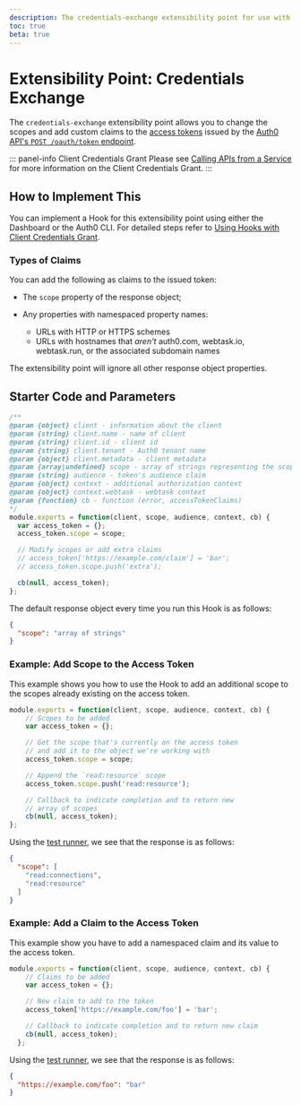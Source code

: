 ```yaml
---
description: The credentials-exchange extensibility point for use with Hooks
toc: true
beta: true
---
```


# Extensibility Point: Credentials Exchange

The `credentials-exchange` extensibility point allows you to change the scopes and add custom claims to the [access tokens](/tokens/access-token) issued by the [Auth0 API's `POST /oauth/token` endpoint](/api/authentication#authorization-code).

::: panel-info Client Credentials Grant
Please see [Calling APIs from a Service](/api-auth/grant/client-credentials) for more information on the Client Credentials Grant.
:::

## How to Implement This

You can implement a Hook for this extensibility point using either the Dashboard or the Auth0 CLI. For detailed steps refer to [Using Hooks with Client Credentials Grant](/api-auth/tutorials/client-credentials/customize-with-hooks).

### Types of Claims

You can add the following as claims to the issued token:

* The `scope` property of the response object;
* Any properties with namespaced property names:

  * URLs with HTTP or HTTPS schemes
  * URLs with hostnames that *aren't* auth0.com, webtask.io, webtask.run, or the associated subdomain names

The extensibility point will ignore all other response object properties.

## Starter Code and Parameters

```js
/**
@param {object} client - information about the client
@param {string} client.name - name of client
@param {string} client.id - client id
@param {string} client.tenant - Auth0 tenant name
@param {object} client.metadata - client metadata
@param {array|undefined} scope - array of strings representing the scope claim or undefined
@param {string} audience - token's audience claim
@param {object} context - additional authorization context
@param {object} context.webtask - webtask context
@param {function} cb - function (error, accessTokenClaims)
*/
module.exports = function(client, scope, audience, context, cb) {
  var access_token = {};
  access_token.scope = scope;

  // Modify scopes or add extra claims
  // access_token['https://example.com/claim'] = 'bar';
  // access_token.scope.push('extra');

  cb(null, access_token);
};

```

The default response object every time you run this Hook is as follows:

```json
{
  "scope": "array of strings"
}
```

### Example: Add Scope to the Access Token

This example shows you how to use the Hook to add an additional scope to the scopes already existing on the access token.

```js
module.exports = function(client, scope, audience, context, cb) {
    // Scopes to be added
    var access_token = {};

    // Get the scope that's currently on the access token
    // and add it to the object we're working with
    access_token.scope = scope;

    // Append the `read:resource` scope
    access_token.scope.push('read:resource');

    // Callback to indicate completion and to return new
    // array of scopes
    cb(null, access_token);
};
```

Using the [test runner](https://webtask.io/docs/editor/runner), we see that the response is as follows:

```json
{
  "scope": [
    "read:connections",
    "read:resource"
  ]
}
```

### Example: Add a Claim to the Access Token

This example show you have to add a namespaced claim and its value to the access token.

```js
module.exports = function(client, scope, audience, context, cb) {
    // Claims to be added
    var access_token = {};

    // New claim to add to the token
    access_token['https://example.com/foo'] = 'bar';

    // Callback to indicate completion and to return new claim
    cb(null, access_token);
  };
```

Using the [test runner](https://webtask.io/docs/editor/runner), we see that the response is as follows:

```json
{
  "https://example.com/foo": "bar"
}
```
